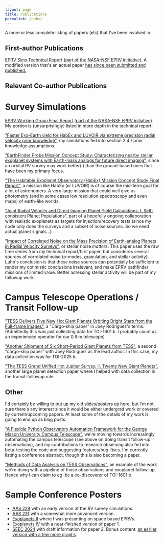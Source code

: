 ```yaml
---
layout: page
title: Publications
permalink: /pubs/
---
```

A more or less complete listing of papers (etc) that I've been involved in.

## First-author Publications
[EPRV Sims Technical Report](https://exoplanets.nasa.gov/internal_resources/1950) ([part of the NASA-NSF EPRV initiative](https://exoplanets.nasa.gov/exep/NNExplore/EPRV/)). A modified version that's an actual paper [has since been submitted and published.](https://doi.org/10.3847/1538-3881/acad07)

## Relevant Co-author Publications
# Survey Simulations
[EPRV Working Group Final Report](https://ui.adsabs.harvard.edu/abs/2021arXiv210714291C/abstract) ([part of the NASA-NSF EPRV initiative](https://exoplanets.nasa.gov/exep/NNExplore/EPRV/)). My portion is (unsurprisingly) listed in more depth in the technical report.

["Faster Exo-Earth yield for HabEx and LUVOIR via extreme precision radial velocity prior knowledge"](https://ui.adsabs.harvard.edu/abs/2021JATIS...7b1220M), my simulations fed into section 2.4 / prior knowledge assumptions.

["EarthFinder Probe Mission Concept Study: Characterizing nearby stellar exoplanet systems with Earth-mass analogs for future direct imaging"](https://ui.adsabs.harvard.edu/abs/2020arXiv200613428P/abstract), since an orbital RV survey may work better(!) than the ground-based ones that have been my primary focus.

["The Habitable Exoplanet Observatory (HabEx) Mission Concept Study Final Report"](https://ui.adsabs.harvard.edu/abs/2020arXiv200106683G/abstract), a mission like HabEx (or LUVOIR) is of course the mid-term goal for a lot of astronomers. A very large mission that could well give us photometry (and in some cases low resolution spectroscopy and even maps) of earth-like worlds.

["Joint Radial Velocity and Direct Imaging Planet Yield Calculations. I. Self-consistent Planet Populations"](https://ui.adsabs.harvard.edu/abs/2020ApJ...893..122D/abstract), part of a hopefully ongoing collaboration with realistic exoplanets as targets for injection/recovery tests (since my code only does the surveys and a subset of noise sources. So we need actual planet signals...)

["Impact of Correlated Noise on the Mass Precision of Earth-analog Planets in Radial Velocity Surveys"](https://ui.adsabs.harvard.edu/abs/2023AJ....165...98L/abstract), or stellar noise *matters*. This paper uses the raw time series from my technical report/first paper, but consideres several sources of correlated noise (p-modes, granulation, and stellar activity). Luhn's conclusion is that these noise sources can potentially be sufficient to render my optimistic conclusions irrelevant, and make EPRV pathfinder missions of limited value. Better adressing stellar activity will be part of my followup work.

# Campus Telescope Operations / Transit Follow-up
["TESS Delivers Five New Hot Giant Planets Orbiting Bright Stars from the Full-frame Images"](https://ui.adsabs.harvard.edu/abs/2021AJ....161..194R/), a "Cargo-ship paper" in Joey Rodriguez's terms. (Admittedly this was just collecting data for TOI-1601 b. I probably count as an experienced operator for our 0.8 m telescope)

["Another Shipment of Six Short-Period Giant Planets from TESS"](https://ui.adsabs.harvard.edu/abs/2022arXiv220505709R/abstract), a second "cargo-ship paper" with Joey Rodriguez as the lead author. In this case, my data collection was for TOI-2025 b.

["The TESS Grand Unified Hot Jupiter Survey. II. Twenty New Giant Planets"](https://arxiv.org/abs/2210.15473), another large planet detection paper where I helped with data collection in the transit-followup role.

## Other
I'd certainly be willing to put up my old slides/posters up here, but I'm not sure there's any interest since it would be either undergrad work or covered by current/upcoming papers. At least some of the details of my work is going to end up as blog posts.

["A Flexible Python Observatory Automation Framework for the George Mason University Campus Telescope"](https://ui.adsabs.harvard.edu/abs/2021tsc2.confE...8R/abstract), we're moving towards increasingly automating the campus telescope (see above on doing transit follow-up observations), and my contributions to research observing also fed into beta-testing the code and suggesting features/bug-fixes. I'm currently listing a conference abstract, though this is also becoming a paper.

 ["Methods of Data Analysis on TESS Observations"](https://ui.adsabs.harvard.edu/abs/2021tsc2.confE..10K/abstract), an example of the work we're doing with a pipeline of those observations and exoplanet follow-up. Hence why I can claim to eg: be a co-discoverer of TOI-1601 b.

# Sample Conference Posters
* [AAS 229](/postersetc/AAS229.pdf) with an early version of the RV survey simulations.
* [AAS 231](/postersetc/AAS229.pdf) with a somewhat more advanced version.
* [Exoplanets II](/postersetc/ExoplanetsII.pdf) where I was presenting on space based EPRVs.
* [Exoplanets IV](/postersetc/ExoplanetsIV.pdf) with a near-finished version of paper 1.
* [SEEC 2024](/postersetc/SEEC2024.pdf) with draft information for paper 2. Bonus content: [an earlier version with a few more graphs](/postersetc/SEEC2024draft.pdf)
